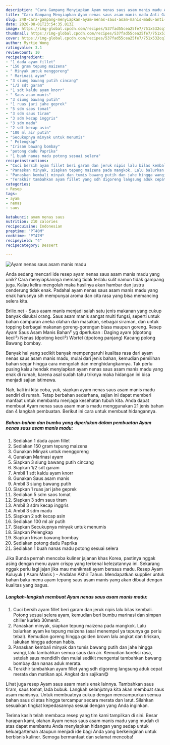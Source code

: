 ```yaml
---
description: "Cara Gampang Menyiapkan Ayam nenas saus asam manis madu Anti Gagal"
title: "Cara Gampang Menyiapkan Ayam nenas saus asam manis madu Anti Gagal"
slug: 248-cara-gampang-menyiapkan-ayam-nenas-saus-asam-manis-madu-anti-gagal
date: 2020-08-01T23:54:35.813Z
image: https://img-global.cpcdn.com/recipes/537fad55cea25fe7/751x532cq70/ayam-nenas-saus-asam-manis-madu-foto-resep-utama.jpg
thumbnail: https://img-global.cpcdn.com/recipes/537fad55cea25fe7/751x532cq70/ayam-nenas-saus-asam-manis-madu-foto-resep-utama.jpg
cover: https://img-global.cpcdn.com/recipes/537fad55cea25fe7/751x532cq70/ayam-nenas-saus-asam-manis-madu-foto-resep-utama.jpg
author: Myrtie Wong
ratingvalue: 3.1
reviewcount: 10
recipeingredient:
- "1 dada ayam fillet"
- "150 gram tepung maizena"
- " Minyak untuk menggoreng"
- " Marinasi ayam"
- "3 siung bawang putih cincang"
- "1/2 sdt garam"
- "1 sdt kaldu ayam knorr"
- " Saus asam manis"
- "3 siung bawang putih"
- "1 ruas jari jahe geprek"
- "5 sdm saos tomat"
- "3 sdm saus tiram"
- "3 sdm kecap inggris"
- "3 sdm madu"
- "2 sdt kecap asin"
- "100 ml air putih"
- "Secukupnya minyak untuk menumis"
- " Pelengkap"
- "Irisan bawang bombay"
- "potong dadu Paprika"
- "1 buah nanas madu potong sesuai selera"
recipeinstructions:
- "Cuci bersih ayam fillet beri garam dan jeruk nipis lalu bilas kembali. Potong sesuai selera ayam, kemudian beri bumbu marinasi dan simpan chiller kurleb 30menit."
- "Panaskan minyak, siapkan tepung maizena pada mangkok. Lalu balurkan ayam ke tepung maizena (asal menempel ya tepunya ga perlu tebal). Kemudian goreng hingga golden brown lalu angkat dan tiriskan, lakukan hingga adonan habis."
- "Panaskan kembali minyak dan tumis bawang putih dan jahe hingga wangi, lalu tambahkan semua saus dan air. Kemudian koreksi rasa, setelah saus mendidih dan mulai sedikit mengental tambahkan bawang bombay dan nanas aduk merata."
- "Terakhir tambahkan ayam fillet yang sdh digoreng langsung aduk cepat merata dan matikan api. Angkat dan sajikan😋"
categories:
- Resep
tags:
- ayam
- nenas
- saus

katakunci: ayam nenas saus 
nutrition: 210 calories
recipecuisine: Indonesian
preptime: "PT40M"
cooktime: "PT47M"
recipeyield: "4"
recipecategory: Dessert

---
```



![Ayam nenas saus asam manis madu](https://img-global.cpcdn.com/recipes/537fad55cea25fe7/751x532cq70/ayam-nenas-saus-asam-manis-madu-foto-resep-utama.jpg)

Anda sedang mencari ide resep ayam nenas saus asam manis madu yang unik? Cara menyiapkannya memang tidak terlalu sulit namun tidak gampang juga. Kalau keliru mengolah maka hasilnya akan hambar dan justru cenderung tidak enak. Padahal ayam nenas saus asam manis madu yang enak harusnya sih mempunyai aroma dan cita rasa yang bisa memancing selera kita.

Brilio.net - Saus asam manis menjadi salah satu jenis makanan yang cukup banyak disukai orang. Saus asam manis sangat multi fungsi, seperti untuk bahan campuran aneka olahan dan masakan, sebagai siraman, dan untuk topping berbagai makanan goreng-gorengan biasa maupun goreng. Resep Ayam Saus Asam Manis Bahan² yg dperlukan : Daging ayam (dpotong kecil²) Nenas (dpotong kecil²) Wortel (dpotong panjang) Kacang polong Bawang bombay.

Banyak hal yang sedikit banyak mempengaruhi kualitas rasa dari ayam nenas saus asam manis madu, mulai dari jenis bahan, kemudian pemilihan bahan segar hingga cara mengolah dan menghidangkannya. Tak perlu pusing kalau hendak menyiapkan ayam nenas saus asam manis madu yang enak di rumah, karena asal sudah tahu triknya maka hidangan ini bisa menjadi sajian istimewa.


Nah, kali ini kita coba, yuk, siapkan ayam nenas saus asam manis madu sendiri di rumah. Tetap berbahan sederhana, sajian ini dapat memberi manfaat untuk membantu menjaga kesehatan tubuh kita. Anda dapat membuat Ayam nenas saus asam manis madu menggunakan 21 jenis bahan dan 4 langkah pembuatan. Berikut ini cara untuk membuat hidangannya.

<!--inarticleads1-->

##### Bahan-bahan dan bumbu yang diperlukan dalam pembuatan Ayam nenas saus asam manis madu:

1. Sediakan 1 dada ayam fillet
1. Sediakan 150 gram tepung maizena
1. Gunakan  Minyak untuk menggoreng
1. Gunakan  Marinasi ayam
1. Siapkan 3 siung bawang putih cincang
1. Siapkan 1/2 sdt garam
1. Ambil 1 sdt kaldu ayam knorr
1. Gunakan  Saus asam manis
1. Ambil 3 siung bawang putih
1. Siapkan 1 ruas jari jahe geprek
1. Sediakan 5 sdm saos tomat
1. Siapkan 3 sdm saus tiram
1. Ambil 3 sdm kecap inggris
1. Ambil 3 sdm madu
1. Siapkan 2 sdt kecap asin
1. Sediakan 100 ml air putih
1. Siapkan Secukupnya minyak untuk menumis
1. Siapkan  Pelengkap
1. Siapkan Irisan bawang bombay
1. Sediakan potong dadu Paprika
1. Sediakan 1 buah nanas madu potong sesuai selera


Jika Bunda pernah mencoba kuliner jajanan khas Korea, pastinya nggak asing dengan menu ayam crispy yang terkenal kelezatannya ini. Sekarang nggak perlu lagi jajan jika mau menikmati ayam bersaus madu. Resep Ayam Kuluyuk ( Asam Manis ) - Andalan Akhir Tahun. Mendapatkan supplier untuk bahan baku menu ayam tepung saus asam manis yang akan dibuat dengan kualitas yang bagus. 

<!--inarticleads2-->

##### Langkah-langkah membuat Ayam nenas saus asam manis madu:

1. Cuci bersih ayam fillet beri garam dan jeruk nipis lalu bilas kembali. Potong sesuai selera ayam, kemudian beri bumbu marinasi dan simpan chiller kurleb 30menit.
1. Panaskan minyak, siapkan tepung maizena pada mangkok. Lalu balurkan ayam ke tepung maizena (asal menempel ya tepunya ga perlu tebal). Kemudian goreng hingga golden brown lalu angkat dan tiriskan, lakukan hingga adonan habis.
1. Panaskan kembali minyak dan tumis bawang putih dan jahe hingga wangi, lalu tambahkan semua saus dan air. Kemudian koreksi rasa, setelah saus mendidih dan mulai sedikit mengental tambahkan bawang bombay dan nanas aduk merata.
1. Terakhir tambahkan ayam fillet yang sdh digoreng langsung aduk cepat merata dan matikan api. Angkat dan sajikan😋


Lihat juga resep Ayam saus asam manis enak lainnya. Tambahkan saus tiram, saus tomat, lada bubuk. Langkah selanjutnya kita akan membuat saus asam manisnya. Untuk membuatnya cukup dengan mencampurkan semua bahan saus di atas hingga tercampur secara merata dan larut. Silahkan sesuaikan tingkat kepedasannya sesuai dengan yang Anda inginkan. 

Terima kasih telah membaca resep yang tim kami tampilkan di sini. Besar harapan kami, olahan Ayam nenas saus asam manis madu yang mudah di atas dapat membantu Anda menyiapkan hidangan yang sedap untuk keluarga/teman ataupun menjadi ide bagi Anda yang berkeinginan untuk berbisnis kuliner. Semoga bermanfaat dan selamat mencoba!
